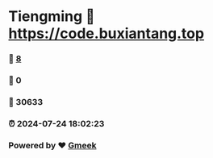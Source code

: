 # Tiengming :link: https://code.buxiantang.top 
### :page_facing_up: [8](https://code.buxiantang.top/tag.html) 
### :speech_balloon: 0 
### :hibiscus: 30633 
### :alarm_clock: 2024-07-24 18:02:23 
### Powered by :heart: [Gmeek](https://github.com/Meekdai/Gmeek)

